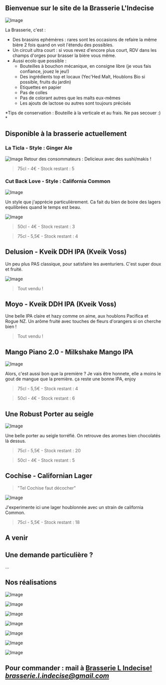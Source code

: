 ## Bienvenue sur le site de la Brasserie L'Indecise

![Image](https://brasserie-l-indecise.github.io/brasserie-l-indecise/img_brasserie_4.jpg)

La Brasserie, c'est :

* Des brassins ephémères : rares sont les occasions de refaire la même bière 2 fois quand on voit l'étendu des possibles.
* Un circuit ultra court : si vous revez d'encore plus court, RDV dans les champs d'orges pour brasser la bière vous même.
* Aussi ecolo que possible :
  * Bouteilles à bouchon mécanique, en consigne libre (je vous fais confiance, jouez le jeu!)
  * Des ingrédients top et locaux (Yec'Hed Malt, Houblons Bio si possible, fruits du jardin)
  * Etiquettes en papier
  * Pas de colles
  * Pas de colorant autres que les malts eux-mêmes
  * Les ajouts de lactose ou autres sont toujours précisés

*Tips de conservation : Bouteille à la verticale et au frais. Ne pas secouer :)  *

## Disponible à la brasserie actuellement

### La Ticla - Style : Ginger Ale
![Image](https://brasserie-l-indecise.github.io/brasserie-l-indecise/Image_052.png)
Retour des consommateurs : Delicieux avec des sushi/makis !

> 75cl - 4€ - Stock restant : 5
> 
### Cut Back Love - Style : California Common

![Image](https://brasserie-l-indecise.github.io/brasserie-l-indecise/Image_055.jpg)

Un style que j'apprécie particulièrement. Ca fait du bien de boire des lagers equilibrées quand le temps est beau.

![Image](https://brasserie-l-indecise.github.io/brasserie-l-indecise/Image_054.png)

> 50cl - 4€ - Stock restant : 3

> 75cl - 5,5€ - Stock restant : 4

## Delusion - Kveik DDH IPA (Kveik Voss)

Un peu plus PAS classique, pour satisfaire les aventuriers. C'est super doux et fruité.

![Image](https://brasserie-l-indecise.github.io/brasserie-l-indecise/Image_058.png)

> Tout vendu !

## Moyo - Kveik DDH IPA (Kveik Voss)

Une belle IPA claire et hazy comme on aime, aux houblons Pacifica et Rogue NZ.
Un arôme fruité avec touches de fleurs d'orangers si on cherche bien !

> Tout vendu !

## Mango Piano 2.0 - Milkshake Mango IPA 

![Image](https://brasserie-l-indecise.github.io/brasserie-l-indecise/Image_060.jpg)

Alors, c'est aussi bon que la première ?
Je vais être honnete, elle a moins le gout de mangue que la première. ça reste une bonne IPA, enjoy

> 75cl - 5,5€ - Stock restant : 4
 
> 50cl - 4€ - Stock restant : 6

## Une Robust Porter au seigle

![Image](https://brasserie-l-indecise.github.io/brasserie-l-indecise/Image_059.png)

Une belle porter au seigle torréfié. On retrouve des aromes bien chocolatés là dessus. 

> 75cl - 5,5€ - Stock restant : 20
 
> 50cl - 4€ - Stock restant : 5

## Cochise - Californian Lager 

> "Tel Cochise faut décocher" 

![Image](https://brasserie-l-indecise.github.io/brasserie-l-indecise/Image_060.png)

J'experimente ici une lager houblonnée avec un strain de california Common.

> 75cl - 5,5€ - Stock restant : 18


## A venir

## Une demande particulière ?
...

## Nos réalisations

![Image](https://brasserie-l-indecise.github.io/brasserie-l-indecise/img_brasserie_1.jpg)

![Image](https://brasserie-l-indecise.github.io/brasserie-l-indecise/Image_055.jpg)

![Image](https://brasserie-l-indecise.github.io/brasserie-l-indecise/img_brasserie_2.png)

![Image](https://brasserie-l-indecise.github.io/brasserie-l-indecise/img_brasserie-3.jpg)

![Image](https://brasserie-l-indecise.github.io/brasserie-l-indecise/img_brasserie_4.jpg)

![Image](https://brasserie-l-indecise.github.io/brasserie-l-indecise/img_brasserie_5.jpg)

![Image](https://brasserie-l-indecise.github.io/brasserie-l-indecise/img_brasserie_6.jpg)

## Pour commander : mail à [Brasserie L Indecise!](mailto:?to=brasserie.l.indecise@gmail.com) *brasserie.l.indecise@gmail.com*
